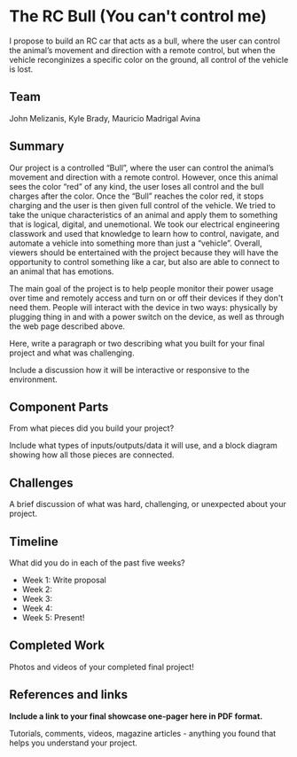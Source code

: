 # The RC Bull (You can't control me)

I propose to build an RC car that acts as a bull, where the user can control the animal’s
movement and direction with a remote control, but when the vehicle reconginizes a specific color on the ground, all control of the vehicle is lost.

## Team

John Melizanis, Kyle Brady, Mauricio Madrigal Avina

## Summary

Our project is a controlled “Bull”, where the user can control the animal’s movement and direction with a remote control. However, once this animal sees the color “red” of any kind, the user loses all control and the bull charges after the color. Once the “Bull” reaches the color red, it stops charging and the user is then given full control of the vehicle. We tried to take the unique characteristics of an animal and apply them to something that is logical, digital, and unemotional. We took our electrical engineering classwork and used that knowledge to learn how to control, navigate, and automate a vehicle into something more than just a “vehicle”. Overall, viewers should be entertained with the project because they will have the opportunity to control something like a car, but also are able to connect to an animal that has emotions.

The main goal of the project is to help people monitor their power usage over time and remotely access and turn on or off their devices if they don't need them. People will interact with the device in two ways: physically by plugging thing in and with a power switch on the device, as well as through the web page described above.



Here, write a paragraph or two describing what you built for your final project and what was challenging. 

Include a discussion how it will be interactive or responsive to the environment.

## Component Parts

From what pieces did you build your project?

Include what types of inputs/outputs/data it will use, and a block diagram showing how all those pieces are connected.

## Challenges

A brief discussion of what was hard, challenging, or unexpected about your project.

## Timeline

What did you do in each of the past five weeks?

- Week 1: Write proposal
- Week 2: 
- Week 3:
- Week 4:
- Week 5: Present!

## Completed Work

Photos and videos of your completed final project!

## References and links

**Include a link to your final showcase one-pager here in PDF format.**

Tutorials, comments, videos, magazine articles - anything you found that helps you understand your project.
